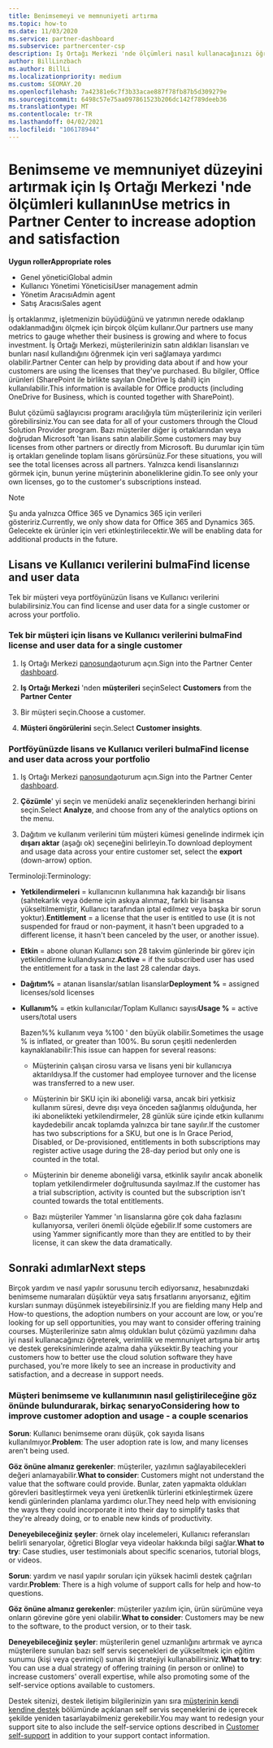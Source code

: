 ```yaml
---
title: Benimsemeyi ve memnuniyeti artırma
ms.topic: how-to
ms.date: 11/03/2020
ms.service: partner-dashboard
ms.subservice: partnercenter-csp
description: Iş Ortağı Merkezi 'nde ölçümleri nasıl kullanacağınızı öğrenin. Ölçümler, işletmenizin büyüdüğünü, müşterilerin lisanslarını nasıl kullandığını ve yatırımın nerede odaklandığını gösterebilir.
author: BillLinzbach
ms.author: BillLi
ms.localizationpriority: medium
ms.custom: SEOMAY.20
ms.openlocfilehash: 7a42381e6c7f3b33acae887f78fb87b5d309279e
ms.sourcegitcommit: 6498c57e75aa097861523b206dc142f789deeb36
ms.translationtype: MT
ms.contentlocale: tr-TR
ms.lasthandoff: 04/02/2021
ms.locfileid: "106178944"
---
```

# <a name="use-metrics-in-partner-center-to-increase-adoption-and-satisfaction"></a><span data-ttu-id="88efd-104">Benimseme ve memnuniyet düzeyini artırmak için Iş Ortağı Merkezi 'nde ölçümleri kullanın</span><span class="sxs-lookup"><span data-stu-id="88efd-104">Use metrics in Partner Center to increase adoption and satisfaction</span></span>

<span data-ttu-id="88efd-105">**Uygun roller**</span><span class="sxs-lookup"><span data-stu-id="88efd-105">**Appropriate roles**</span></span>

- <span data-ttu-id="88efd-106">Genel yönetici</span><span class="sxs-lookup"><span data-stu-id="88efd-106">Global admin</span></span>
- <span data-ttu-id="88efd-107">Kullanıcı Yönetimi Yöneticisi</span><span class="sxs-lookup"><span data-stu-id="88efd-107">User management admin</span></span>
- <span data-ttu-id="88efd-108">Yönetim Aracısı</span><span class="sxs-lookup"><span data-stu-id="88efd-108">Admin agent</span></span>
- <span data-ttu-id="88efd-109">Satış Aracısı</span><span class="sxs-lookup"><span data-stu-id="88efd-109">Sales agent</span></span>

<span data-ttu-id="88efd-110">İş ortaklarımız, işletmenizin büyüdüğünü ve yatırımın nerede odaklanıp odaklanmadığını ölçmek için birçok ölçüm kullanır.</span><span class="sxs-lookup"><span data-stu-id="88efd-110">Our partners use many metrics to gauge whether their business is growing and where to focus investment.</span></span> <span data-ttu-id="88efd-111">İş Ortağı Merkezi, müşterilerinizin satın aldıkları lisansları ve bunları nasıl kullandığını öğrenmek için veri sağlamaya yardımcı olabilir.</span><span class="sxs-lookup"><span data-stu-id="88efd-111">Partner Center can help by providing data about if and how your customers are using the licenses that they've purchased.</span></span> <span data-ttu-id="88efd-112">Bu bilgiler, Office ürünleri (SharePoint ile birlikte sayılan OneDrive Iş dahil) için kullanılabilir.</span><span class="sxs-lookup"><span data-stu-id="88efd-112">This information is available for Office products (including OneDrive for Business, which is counted together with SharePoint).</span></span>

<span data-ttu-id="88efd-113">Bulut çözümü sağlayıcısı programı aracılığıyla tüm müşterileriniz için verileri görebilirsiniz.</span><span class="sxs-lookup"><span data-stu-id="88efd-113">You can see data for all of your customers through the Cloud Solution Provider program.</span></span> <span data-ttu-id="88efd-114">Bazı müşteriler diğer iş ortaklarından veya doğrudan Microsoft 'tan lisans satın alabilir.</span><span class="sxs-lookup"><span data-stu-id="88efd-114">Some customers may buy licenses from other partners or directly from Microsoft.</span></span> <span data-ttu-id="88efd-115">Bu durumlar için tüm iş ortakları genelinde toplam lisans görürsünüz.</span><span class="sxs-lookup"><span data-stu-id="88efd-115">For these situations, you will see the total licenses across all partners.</span></span> <span data-ttu-id="88efd-116">Yalnızca kendi lisanslarınızı görmek için, bunun yerine müşterinin aboneliklerine gidin.</span><span class="sxs-lookup"><span data-stu-id="88efd-116">To see only your own licenses, go to the customer's subscriptions instead.</span></span>

> [!NOTE]  
> <span data-ttu-id="88efd-117">Şu anda yalnızca Office 365 ve Dynamics 365 için verileri gösteririz.</span><span class="sxs-lookup"><span data-stu-id="88efd-117">Currently, we only show data for Office 365 and Dynamics 365.</span></span> <span data-ttu-id="88efd-118">Gelecekte ek ürünler için veri etkinleştirilecektir.</span><span class="sxs-lookup"><span data-stu-id="88efd-118">We will be enabling data for additional products in the future.</span></span>

## <a name="find-license-and-user-data"></a><span data-ttu-id="88efd-119">Lisans ve Kullanıcı verilerini bulma</span><span class="sxs-lookup"><span data-stu-id="88efd-119">Find license and user data</span></span>

<span data-ttu-id="88efd-120">Tek bir müşteri veya portföyünüzün lisans ve Kullanıcı verilerini bulabilirsiniz.</span><span class="sxs-lookup"><span data-stu-id="88efd-120">You can find license and user data for a single customer or across your portfolio.</span></span>

### <a name="find-license-and-user-data-for-a-single-customer"></a><span data-ttu-id="88efd-121">Tek bir müşteri için lisans ve Kullanıcı verilerini bulma</span><span class="sxs-lookup"><span data-stu-id="88efd-121">Find license and user data for a single customer</span></span>

1. <span data-ttu-id="88efd-122">Iş Ortağı Merkezi [panosunda](https://partner.microsoft.com/dashboard)oturum açın.</span><span class="sxs-lookup"><span data-stu-id="88efd-122">Sign into the Partner Center [dashboard](https://partner.microsoft.com/dashboard).</span></span>

2. <span data-ttu-id="88efd-123">**Iş Ortağı Merkezi** 'nden **müşterileri** seçin</span><span class="sxs-lookup"><span data-stu-id="88efd-123">Select **Customers** from the **Partner Center**</span></span>

3. <span data-ttu-id="88efd-124">Bir müşteri seçin.</span><span class="sxs-lookup"><span data-stu-id="88efd-124">Choose a customer.</span></span>

4. <span data-ttu-id="88efd-125">**Müşteri öngörülerini** seçin.</span><span class="sxs-lookup"><span data-stu-id="88efd-125">Select **Customer insights**.</span></span>

### <a name="find-license-and-user-data-across-your-portfolio"></a><span data-ttu-id="88efd-126">Portföyünüzde lisans ve Kullanıcı verileri bulma</span><span class="sxs-lookup"><span data-stu-id="88efd-126">Find license and user data across your portfolio</span></span>

1. <span data-ttu-id="88efd-127">Iş Ortağı Merkezi [panosunda](https://partner.microsoft.com/dashboard)oturum açın.</span><span class="sxs-lookup"><span data-stu-id="88efd-127">Sign into the Partner Center [dashboard](https://partner.microsoft.com/dashboard).</span></span>

2. <span data-ttu-id="88efd-128">**Çözümle**' yi seçin ve menüdeki analiz seçeneklerinden herhangi birini seçin.</span><span class="sxs-lookup"><span data-stu-id="88efd-128">Select **Analyze**, and choose from any of the analytics options on the menu.</span></span>

3. <span data-ttu-id="88efd-129">Dağıtım ve kullanım verilerini tüm müşteri kümesi genelinde indirmek için **dışarı aktar** (aşağı ok) seçeneğini belirleyin.</span><span class="sxs-lookup"><span data-stu-id="88efd-129">To download deployment and usage data across your entire customer set, select the **export** (down-arrow) option.</span></span>

<span data-ttu-id="88efd-130">Terminoloji:</span><span class="sxs-lookup"><span data-stu-id="88efd-130">Terminology:</span></span>

- <span data-ttu-id="88efd-131">**Yetkilendirmeleri** = kullanıcının kullanımına hak kazandığı bir lisans (sahtekarlık veya ödeme için askıya alınmaz, farklı bir lisansa yükseltilmemiştir, Kullanıcı tarafından iptal edilmez veya başka bir sorun yoktur).</span><span class="sxs-lookup"><span data-stu-id="88efd-131">**Entitlement** = a license that the user is entitled to use (it is not suspended for fraud or non-payment, it hasn't been upgraded to a different license, it hasn't been canceled by the user, or another issue).</span></span>

- <span data-ttu-id="88efd-132">**Etkin** = abone olunan Kullanıcı son 28 takvim günlerinde bir görev için yetkilendirme kullandıysanız.</span><span class="sxs-lookup"><span data-stu-id="88efd-132">**Active** = if the subscribed user has used the entitlement for a task in the last 28 calendar days.</span></span>

- <span data-ttu-id="88efd-133">**Dağıtım%** = atanan lisanslar/satılan lisanslar</span><span class="sxs-lookup"><span data-stu-id="88efd-133">**Deployment %** = assigned licenses/sold licenses</span></span>

- <span data-ttu-id="88efd-134">**Kullanım%** = etkin kullanıcılar/Toplam Kullanıcı sayısı</span><span class="sxs-lookup"><span data-stu-id="88efd-134">**Usage %** = active users/total users</span></span>

   <span data-ttu-id="88efd-135">Bazen%% kullanım veya %100 ' den büyük olabilir.</span><span class="sxs-lookup"><span data-stu-id="88efd-135">Sometimes the usage % is inflated, or greater than 100%.</span></span> <span data-ttu-id="88efd-136">Bu sorun çeşitli nedenlerden kaynaklanabilir:</span><span class="sxs-lookup"><span data-stu-id="88efd-136">This issue can happen for several reasons:</span></span>

  - <span data-ttu-id="88efd-137">Müşterinin çalışan cirosu varsa ve lisans yeni bir kullanıcıya aktarıldıysa.</span><span class="sxs-lookup"><span data-stu-id="88efd-137">If the customer had employee turnover and the license was transferred to a new user.</span></span>

  - <span data-ttu-id="88efd-138">Müşterinin bir SKU için iki aboneliği varsa, ancak biri yetkisiz kullanım süresi, devre dışı veya önceden sağlanmış olduğunda, her iki abonelikteki yetkilendirmeler, 28 günlük süre içinde etkin kullanımı kaydedebilir ancak toplamda yalnızca bir tane sayılır.</span><span class="sxs-lookup"><span data-stu-id="88efd-138">If the customer has two subscriptions for a SKU, but one is In Grace Period, Disabled, or De-provisioned, entitlements in both subscriptions may register active usage during the 28-day period but only one is counted in the total.</span></span>

  - <span data-ttu-id="88efd-139">Müşterinin bir deneme aboneliği varsa, etkinlik sayılır ancak abonelik toplam yetkilendirmeler doğrultusunda sayılmaz.</span><span class="sxs-lookup"><span data-stu-id="88efd-139">If the customer has a trial subscription, activity is counted but the subscription isn't counted towards the total entitlements.</span></span>

  - <span data-ttu-id="88efd-140">Bazı müşteriler Yammer 'ın lisanslarına göre çok daha fazlasını kullanıyorsa, verileri önemli ölçüde eğebilir.</span><span class="sxs-lookup"><span data-stu-id="88efd-140">If some customers are using Yammer significantly more than they are entitled to by their license, it can skew the data dramatically.</span></span>

## <a name="next-steps"></a><span data-ttu-id="88efd-141">Sonraki adımlar</span><span class="sxs-lookup"><span data-stu-id="88efd-141">Next steps</span></span>

<span data-ttu-id="88efd-142">Birçok yardım ve nasıl yapılır sorusunu tercih ediyorsanız, hesabınızdaki benimseme numaraları düşüktür veya satış fırsatlarını arıyorsanız, eğitim kursları sunmayı düşünmek isteyebilirsiniz.</span><span class="sxs-lookup"><span data-stu-id="88efd-142">If you are fielding many Help and How-to questions, the adoption numbers on your account are low, or you're looking for up sell opportunities, you may want to consider offering training courses.</span></span> <span data-ttu-id="88efd-143">Müşterilerinize satın almış oldukları bulut çözümü yazılımını daha iyi nasıl kullanacağınızı öğreterek, verimlilik ve memnuniyet artışına bir artış ve destek gereksinimlerinde azalma daha yüksektir.</span><span class="sxs-lookup"><span data-stu-id="88efd-143">By teaching your customers how to better use the cloud solution software they have purchased, you're more likely to see an increase in productivity and satisfaction, and a decrease in support needs.</span></span>

### <a name="considering-how-to-improve-customer-adoption-and-usage---a-couple-scenarios"></a><span data-ttu-id="88efd-144">Müşteri benimseme ve kullanımının nasıl geliştirileceğine göz önünde bulundurarak, birkaç senaryo</span><span class="sxs-lookup"><span data-stu-id="88efd-144">Considering how to improve customer adoption and usage - a couple scenarios</span></span>

<span data-ttu-id="88efd-145">**Sorun**: Kullanıcı benimseme oranı düşük, çok sayıda lisans kullanılmıyor.</span><span class="sxs-lookup"><span data-stu-id="88efd-145">**Problem**: The user adoption rate is low, and many licenses aren't being used.</span></span>

<span data-ttu-id="88efd-146">**Göz önüne almanız gerekenler**: müşteriler, yazılımın sağlayabilecekleri değeri anlamayabilir.</span><span class="sxs-lookup"><span data-stu-id="88efd-146">**What to consider**: Customers might not understand the value that the software could provide.</span></span> <span data-ttu-id="88efd-147">Bunlar, zaten yapmakta oldukları görevleri basitleştirmek veya yeni üretkenlik türlerini etkinleştirmek üzere kendi günlerinden planlama yardımcı olur.</span><span class="sxs-lookup"><span data-stu-id="88efd-147">They need help with envisioning the ways they could incorporate it into their day to simplify tasks that they're already doing, or to enable new kinds of productivity.</span></span>

<span data-ttu-id="88efd-148">**Deneyebileceğiniz şeyler**: örnek olay incelemeleri, Kullanıcı referansları belirli senaryolar, öğretici Bloglar veya videolar hakkında bilgi sağlar.</span><span class="sxs-lookup"><span data-stu-id="88efd-148">**What to try**: Case studies, user testimonials about specific scenarios, tutorial blogs, or videos.</span></span>

<span data-ttu-id="88efd-149">**Sorun**: yardım ve nasıl yapılır soruları için yüksek hacimli destek çağrıları vardır.</span><span class="sxs-lookup"><span data-stu-id="88efd-149">**Problem**: There is a high volume of support calls for help and how-to questions.</span></span>

<span data-ttu-id="88efd-150">**Göz önüne almanız gerekenler**: müşteriler yazılım için, ürün sürümüne veya onların görevine göre yeni olabilir.</span><span class="sxs-lookup"><span data-stu-id="88efd-150">**What to consider**: Customers may be new to the software, to the product version, or to their task.</span></span>

<span data-ttu-id="88efd-151">**Deneyebileceğiniz şeyler**: müşterilerin genel uzmanlığını artırmak ve ayrıca müşterilere sunulan bazı self servis seçenekleri de yükseltmek için eğitim sunumu (kişi veya çevrimiçi) sunan iki stratejiyi kullanabilirsiniz.</span><span class="sxs-lookup"><span data-stu-id="88efd-151">**What to try**: You can use a dual strategy of offering training (in person or online) to increase customers' overall expertise, while also promoting some of the self-service options available to customers.</span></span>

<span data-ttu-id="88efd-152">Destek sitenizi, destek iletişim bilgilerinizin yanı sıra [müşterinin kendi kendine destek](customer-self-support.md) bölümünde açıklanan self servis seçeneklerini de içerecek şekilde yeniden tasarlayabilmeniz gerekebilir.</span><span class="sxs-lookup"><span data-stu-id="88efd-152">You may want to redesign your support site to also include the self-service options described in [Customer self-support](customer-self-support.md) in addition to your support contact information.</span></span>

